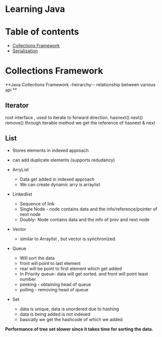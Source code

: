Learning Java
================

Table of contents
=================

<!--ts-->
   * [Collections Framework](#collections-framework)
   * [Serialization](#serialization)

<!--te-->

Collections Framework
===================

**Java Collections Framework -heirarchy-- relationship between various api **

Iterator
--------
root interface , used to iterate to forward direction.
hasnext()
next()
remove()
through iterable method we get the reference of hasnext & next


List
----
* Stores elements in indexed approach
* can add duplicate elements (supports redudancy)

* ArryList 
    * Data get added in indexed approach
    * We can create dynamic arry is arraylist

* Linkedlist
    * Sequence of link
    * Single Node - node contains data and the info/reference/pointer of next node
    * Doubly- Node contains data and the info of prev and next node

* Vector
    * similar to Arraylist , but vector is synchronized.

* Queue
    * Will sort the data
    * front will point to last element 
    * rear will be point to first element which get added
    * In Priority queue- data will get sorted. and front will point least number
    * peeking - obtaining head of queue 
    * polling - removing head of queue


* Set
    * data is unique, data is unordered due to hashing
    * data is being added is not indexed
    * basically we get the hashcode of which we added

**Performance of tree set slower since it takes time for sorting the data.**
